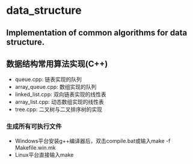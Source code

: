 # data_structure

## Implementation of common algorithms for data structure. 
## 数据结构常用算法实现(C++)


- queue.cpp: 链表实现的队列
- array_queue.cpp: 数组实现的队列
- linked_list.cpp: 双向链表实现的线性表
- array_list.cpp: 动态数组实现的线性表
- tree.cpp: 二叉树与二叉排序树的实现


### 生成所有可执行文件

- Windows平台安装g++编译器后，双击compile.bat或输入make -f Makefile.win.mk
- Linux平台直接输入make